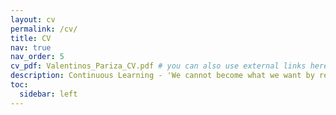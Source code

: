 ```yaml
---
layout: cv
permalink: /cv/
title: CV
nav: true
nav_order: 5
cv_pdf: Valentinos_Pariza_CV.pdf # you can also use external links here
description: Continuous Learning - 'We cannot become what we want by remaining what we are',  Max DePee.
toc:
  sidebar: left
---
```

